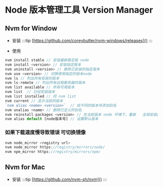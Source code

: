 # Node 版本管理工具 Version Manager

## Nvm for Window

- 安装
:::tip 
[https://github.com/coreybutler/nvm-windows/releases]()
:::

- 使用
```js
nvm install stable // 安装最新稳定版 node
nvm install <version> // 安装指定版本
nvm uninstall <version> // 删除已安装的指定版本
nvm use <version> // 切换使用指定的版本node
nvm ls // 列出所有安装的版本
nvm ls-remote // 列出所有远程服务器的版本
nvm list available // 所有可用版本
nvm list  // 已经安装版本
nvm list installed // 同 nvm list
nvm current // 显示当前的版本
`nvm alias <name> <version>`  // 给不同的版本号添加别名
nvm unalias <name> // 删除已定义的别名
nvm reinstall-packages <version> // 在当前版本 node 环境下，重新   全局安装指定版本号的 npm 包
nvm alias default [node版本号] // 设置默认版本
```
### 如果下载速度慢导致错误 可切换镜像
```js
nvm node_mirror <registry url>
nvm node_mirror https://registry/mirrors/node/
nvm npm_mirror https://registry/mirrors/npm/
```

## Nvm for Mac
- 安装
:::tip 
[https://github.com/nvm-sh/nvm]()
:::
